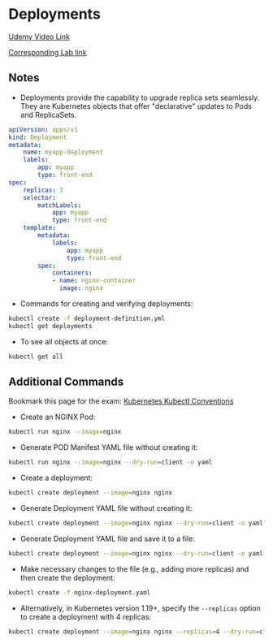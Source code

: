 # Deployments

[Udemy Video Link](https://udemy.com/course/certified-kubernetes-administrator-with-practice-tests/learn/lecture/14295508#overview)

[Corresponding Lab link](https://uklabs.kodekloud.com/topic/practice-tests-deployments-2/)

## Notes

- Deployments provide the capability to upgrade replica sets seamlessly. They are Kubernetes objects that offer "declarative" updates to Pods and ReplicaSets.

```yaml
apiVersion: apps/v1
kind: Deployment
metadata:
    name: myapp-deployment
    labels:
        app: myapp
        type: front-end
spec:
    replicas: 3
    selector:
        matchLabels:
            app: myapp
            type: front-end
    template:
        metadata:
            labels:
                app: myapp
                type: front-end
        spec:
            containers:
            - name: nginx-container
              image: nginx
```

- Commands for creating and verifying deployments:

```bash
kubectl create -f deployment-definition.yml
kubectl get deployments
```

- To see all objects at once:

```bash
kubectl get all
```

## Additional Commands

Bookmark this page for the exam: [Kubernetes Kubectl Conventions](https://kubernetes.io/docs/reference/kubectl/conventions/)

- Create an NGINX Pod:

```bash
kubectl run nginx --image=nginx
```

- Generate POD Manifest YAML file without creating it:

```bash
kubectl run nginx --image=nginx --dry-run=client -o yaml
```

- Create a deployment:

```bash
kubectl create deployment --image=nginx nginx
```

- Generate Deployment YAML file without creating it:

```bash
kubectl create deployment --image=nginx nginx --dry-run=client -o yaml
```

- Generate Deployment YAML file and save it to a file:

```bash
kubectl create deployment --image=nginx nginx --dry-run=client -o yaml > nginx-deployment.yaml
```

- Make necessary changes to the file (e.g., adding more replicas) and then create the deployment:

```bash
kubectl create -f nginx-deployment.yaml
```

- Alternatively, in Kubernetes version 1.19+, specify the `--replicas` option to create a deployment with 4 replicas:

```bash
kubectl create deployment --image=nginx nginx --replicas=4 --dry-run=client -o yaml > nginx-deployment.yaml
```
